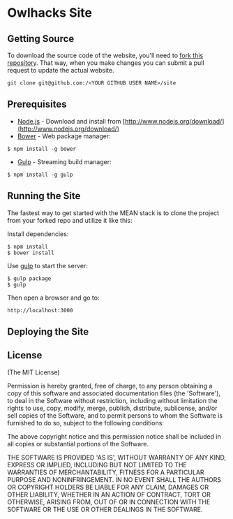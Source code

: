 # Owlhacks Site

## Getting Source
To download the source code of the website, you'll need to [fork this repository](https://github.com/owlhacks/site/fork). That way, when you make changes you can submit a pull request to update the actual website.
```
git clone git@github.com:/<YOUR GITHUB USER NAME>/site
```

## Prerequisites
* [Node.js](http://www.nodejs.org/download/) - Download and install from [http://www.nodejs.org/download/](http://www.nodejs.org/download/)
* [Bower](http://bower.io/) - Web package manager:

```
$ npm install -g bower
```
* [Gulp](http://gulpjs.com/) - Streaming build manager:

```
$ npm install -g gulp
```

## Running the Site
The fastest way to get started with the MEAN stack is to clone the project from your forked repo and utilize it like this:

Install dependencies:

    $ npm install
    $ bower install

  Use [gulp](http://gulpjs.com/) to start the server:

    $ gulp package
    $ gulp
    
  Then open a browser and go to:

    http://localhost:3000
    
## Deploying the Site

## License
(The MIT License)

Permission is hereby granted, free of charge, to any person obtaining
a copy of this software and associated documentation files (the
'Software'), to deal in the Software without restriction, including
without limitation the rights to use, copy, modify, merge, publish,
distribute, sublicense, and/or sell copies of the Software, and to
permit persons to whom the Software is furnished to do so, subject to
the following conditions:

The above copyright notice and this permission notice shall be
included in all copies or substantial portions of the Software.

THE SOFTWARE IS PROVIDED 'AS IS', WITHOUT WARRANTY OF ANY KIND,
EXPRESS OR IMPLIED, INCLUDING BUT NOT LIMITED TO THE WARRANTIES OF
MERCHANTABILITY, FITNESS FOR A PARTICULAR PURPOSE AND NONINFRINGEMENT.
IN NO EVENT SHALL THE AUTHORS OR COPYRIGHT HOLDERS BE LIABLE FOR ANY
CLAIM, DAMAGES OR OTHER LIABILITY, WHETHER IN AN ACTION OF CONTRACT,
TORT OR OTHERWISE, ARISING FROM, OUT OF OR IN CONNECTION WITH THE
SOFTWARE OR THE USE OR OTHER DEALINGS IN THE SOFTWARE.
